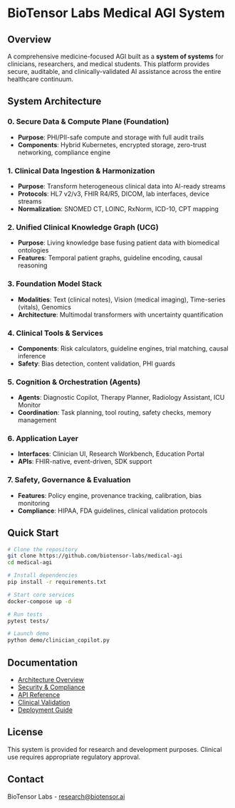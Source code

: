 # BioTensor Labs Medical AGI System

## Overview

A comprehensive medicine-focused AGI built as a **system of systems** for clinicians, researchers, and medical students. This platform provides secure, auditable, and clinically-validated AI assistance across the entire healthcare continuum.

## System Architecture

### 0. Secure Data & Compute Plane (Foundation)
- **Purpose**: PHI/PII-safe compute and storage with full audit trails
- **Components**: Hybrid Kubernetes, encrypted storage, zero-trust networking, compliance engine

### 1. Clinical Data Ingestion & Harmonization
- **Purpose**: Transform heterogeneous clinical data into AI-ready streams
- **Protocols**: HL7 v2/v3, FHIR R4/R5, DICOM, lab interfaces, device streams
- **Normalization**: SNOMED CT, LOINC, RxNorm, ICD-10, CPT mapping

### 2. Unified Clinical Knowledge Graph (UCG)
- **Purpose**: Living knowledge base fusing patient data with biomedical ontologies
- **Features**: Temporal patient graphs, guideline encoding, causal reasoning

### 3. Foundation Model Stack
- **Modalities**: Text (clinical notes), Vision (medical imaging), Time-series (vitals), Genomics
- **Architecture**: Multimodal transformers with uncertainty quantification

### 4. Clinical Tools & Services
- **Components**: Risk calculators, guideline engines, trial matching, causal inference
- **Safety**: Bias detection, content validation, PHI guards

### 5. Cognition & Orchestration (Agents)
- **Agents**: Diagnostic Copilot, Therapy Planner, Radiology Assistant, ICU Monitor
- **Coordination**: Task planning, tool routing, safety checks, memory management

### 6. Application Layer
- **Interfaces**: Clinician UI, Research Workbench, Education Portal
- **APIs**: FHIR-native, event-driven, SDK support

### 7. Safety, Governance & Evaluation
- **Features**: Policy engine, provenance tracking, calibration, bias monitoring
- **Compliance**: HIPAA, FDA guidelines, clinical validation protocols

## Quick Start

```bash
# Clone the repository
git clone https://github.com/biotensor-labs/medical-agi
cd medical-agi

# Install dependencies
pip install -r requirements.txt

# Start core services
docker-compose up -d

# Run tests
pytest tests/

# Launch demo
python demo/clinician_copilot.py
```

## Documentation

- [Architecture Overview](docs/architecture.md)
- [Security & Compliance](docs/security.md)
- [API Reference](docs/api.md)
- [Clinical Validation](docs/validation.md)
- [Deployment Guide](docs/deployment.md)

## License

This system is provided for research and development purposes. Clinical use requires appropriate regulatory approval.

## Contact

BioTensor Labs - research@biotensor.ai